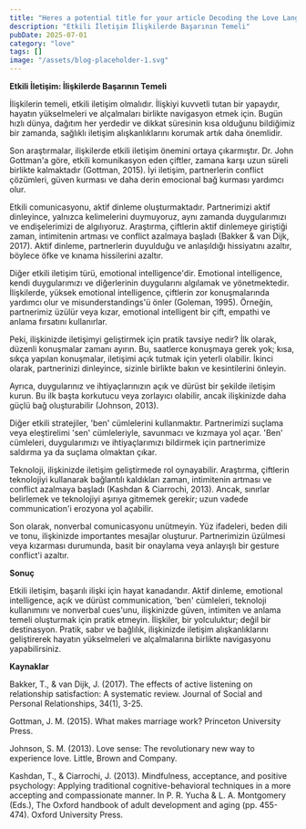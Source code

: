 ```yaml
---
title: "Heres a potential title for your article Decoding the Love Language Mastering Communication in Relationships to Spark Deeper Connection and Happiness Let me know if youd like me to try again or mak..."
description: "Etkili İletişim İlişkilerde Başarının Temeli"
pubDate: 2025-07-01
category: "love"
tags: []
image: "/assets/blog-placeholder-1.svg"
---
```


**Etkili İletişim: İlişkilerde Başarının Temeli**

İlişkilerin temeli, etkili iletişim olmalıdır. İlişkiyi kuvvetli tutan bir yapaydır, hayatın yükselmeleri ve alçalmaları birlikte navigasyon etmek için. Bugün hızlı dünya, dağıtım her yerdedir ve dikkat süresinin kısa olduğunu bildiğimiz bir zamanda, sağlıklı iletişim alışkanlıklarını korumak artık daha önemlidir.

Son araştırmalar, ilişkilerde etkili iletişim önemini ortaya çıkarmıştır. Dr. John Gottman'a göre, etkili komunikasyon eden çiftler, zamana karşı uzun süreli birlikte kalmaktadır (Gottman, 2015). İyi iletişim, partnerlerin conflict çözümleri, güven kurması ve daha derin emocional bağ kurması yardımcı olur.

Etkili comunicasyonu, aktif dinleme oluşturmaktadır. Partnerimizi aktif dinleyince, yalnızca kelimelerini duymuyoruz, aynı zamanda duygularımızı ve endişelerimizi de algılıyoruz. Araştırma, çiftlerin aktif dinlemeye giriştiği zaman, intimitenin artması ve conflict azalmaya başladı (Bakker & van Dijk, 2017). Aktif dinleme, partnerlerin duyulduğu ve anlaşıldığı hissiyatını azaltır, böylece öfke ve kınama hissilerini azaltır.

Diğer etkili iletişim türü, emotional intelligence'dir. Emotional intelligence, kendi duygularımızı ve diğerlerinin duygularını algılamak ve yönetmektedir. İlişkilerde, yüksek emotional intelligence, çiftlerin zor konuşmalarında yardımcı olur ve misunderstandings'ü önler (Goleman, 1995). Örneğin, partnerimiz üzülür veya kızar, emotional intelligent bir çift, empathi ve anlama fırsatını kullanırlar.

Peki, ilişkinizde iletişimyi geliştirmek için pratik tavsiye nedir? İlk olarak, düzenli konuşmalar zamanı ayırın. Bu, saatlerce konuşmaya gerek yok; kısa, sıkça yapılan konuşmalar, iletişimi açık tutmak için yeterli olabilir. İkinci olarak, partnerinizi dinleyince, sizinle birlikte bakın ve kesintilerini önleyin.

Ayrıca, duygularınız ve ihtiyaçlarınızın açık ve dürüst bir şekilde iletişim kurun. Bu ilk başta korkutucu veya zorlayıcı olabilir, ancak ilişkinizde daha güçlü bağ oluşturabilir (Johnson, 2013).

Diğer etkili stratejiler, 'ben' cümlelerini kullanmaktır. Partnerimizi suçlama veya eleştirelimi 'sen' cümleleriyle, savunmacı ve kızmaya yol açar. 'Ben' cümleleri, duygularımızı ve ihtiyaçlarımızı bildirmek için partnerimize saldırma ya da suçlama olmaktan çıkar.

Teknoloji, ilişkinizde iletişim geliştirmede rol oynayabilir. Araştırma, çiftlerin teknolojiyi kullanarak bağlantılı kaldıkları zaman, intimitenin artması ve conflict azalmaya başladı (Kashdan & Ciarrochi, 2013). Ancak, sınırlar belirlemek ve teknolojiyi aşırıya gitmemek gerekir; uzun vadede communication'i erozyona yol açabilir.

Son olarak, nonverbal comunicasyonu unütmeyin. Yüz ifadeleri, beden dili ve tonu, ilişkinizde importantes mesajlar oluşturur. Partnerimizin üzülmesi veya kızarması durumunda, basit bir onaylama veya anlayışlı bir gesture conflict'i azaltır.

**Sonuç**

Etkili iletişim, başarılı ilişki için hayat kanadandır. Aktif dinleme, emotional intelligence, açık ve dürüst communication, 'ben' cümleleri, teknoloji kullanımını ve nonverbal cues'unu, ilişkinizde güven, intimiten ve anlama temeli oluşturmak için pratik etmeyin. İlişkiler, bir yolculuktur; değil bir destinasyon. Pratik, sabır ve bağlılık, ilişkinizde iletişim alışkanlıklarını geliştirerek hayatın yükselmeleri ve alçalmalarına birlikte navigasyonu yapabilirsiniz.

**Kaynaklar**

Bakker, T., & van Dijk, J. (2017). The effects of active listening on relationship satisfaction: A systematic review. Journal of Social and Personal Relationships, 34(1), 3-25.

Gottman, J. M. (2015). What makes marriage work? Princeton University Press.

Johnson, S. M. (2013). Love sense: The revolutionary new way to experience love. Little, Brown and Company.

Kashdan, T., & Ciarrochi, J. (2013). Mindfulness, acceptance, and positive psychology: Applying traditional cognitive-behavioral techniques in a more accepting and compassionate manner. In P. R. Yucha & L. A. Montgomery (Eds.), The Oxford handbook of adult development and aging (pp. 455-474). Oxford University Press.
